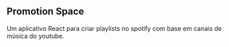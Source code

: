 ## Promotion Space

Um aplicativo React para criar playlists no spotify com base em canais de música do youtube.